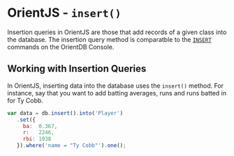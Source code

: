 # OrientJS - `insert()`

Insertion queries in OrientJS are those that add records of a given class into the database.  The insertion query method is comparatble to the [`INSERT`](SQL-Insert.md) commands on the OrientDB Console.

## Working with Insertion Queries

In OrientJS, inserting data into the database uses the `insert()` method.  For instance, say that you want to add batting averages, runs and runs batted in for Ty Cobb.


```js
var data = db.insert().into('Player')
   .set({
     ba:  0.367,
     r:   2246,
     rbi: 1938 
   }).where('name = "Ty Cobb"').one();
```


  

